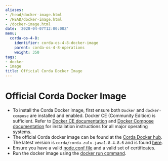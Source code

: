 ```yaml
---
aliases:
- /head/docker-image.html
- /HEAD/docker-image.html
- /docker-image.html
date: '2020-04-07T12:00:00Z'
menu:
  corda-os-4-8:
    identifier: corda-os-4-8-docker-image
    parent: corda-os-4-8-operations
    weight: 350
tags:
- docker
- image
title: Official Corda Docker Image
---
```



# Official Corda Docker Image

* To install the Corda Docker image, first ensure both `Docker` and `docker-compose` are installed and enabled. Docker CE (Community Edition) is sufficient. Refer to [Docker CE documentation](https://www.docker.com/community-edition)
    and [Docker Compose documentation](https://docs.docker.com/compose/install/) for installation instructions for all major operating systems.
* The official Corda docker image can be found at the [Corda Docker hub](https://hub.docker.com/u/corda). The latest version is `corda/corda-zulu-java1.8-4.8.6` and is found [here](https://hub.docker.com/r/corda/corda-zulu-java1.8-4.8.6).
* Ensure you have a valid [node.conf file](../../../../../en/platform/corda/4.8/open-source/node-database-tables.md) and a valid set of certificates.
* Run the docker image using the [docker run command](https://docs.docker.com/engine/reference/commandline/run/).

